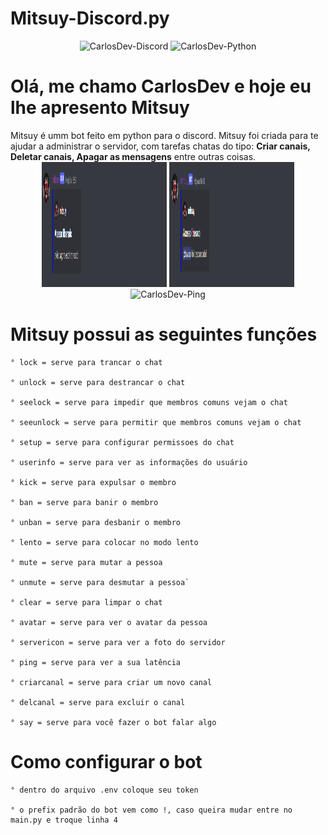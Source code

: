 # Mitsuy-Discord.py

<div align="center" style="display: inline_block">
    <img  alt="CarlosDev-Discord" height="200" width="200" src="https://miro.medium.com/max/512/0*E3Nphq-iyw_gsZFH.png">
    <img  alt="CarlosDev-Python" height="200" width="200" src="https://budougumi0617.github.io/logos/python.png">
</div>

<h1>Olá, me chamo CarlosDev e hoje eu lhe apresento <b>Mitsuy</b></h1>
Mitsuy é umm bot feito em python para o discord. Mitsuy foi criada para te ajudar a administrar o servidor, com tarefas chatas do tipo: <b>Criar canais, Deletar canais, Apagar as mensagens</b> entre outras coisas.

<div align="center" style="display: inline_block">
    <img  alt="CarlosDev-Look" height="200" width="200" src="imgs/look.PNG">
    <img  alt="CarlosDev-Unlook" height="200" width="200" src="imgs/destrancar.PNG">
    <img  alt="CarlosDev-Ping" height="200" width="200" src="ping.PNG">
</div>

# Mitsuy possui as seguintes funções

	° lock = serve para trancar o chat

	° unlock = serve para destrancar o chat

	° seelock = serve para impedir que membros comuns vejam o chat

	° seeunlock = serve para permitir que membros comuns vejam o chat

	° setup = serve para configurar permissoes do chat

	° userinfo = serve para ver as informações do usuário

	° kick = serve para expulsar o membro

	° ban = serve para banir o membro

	° unban = serve para desbanir o membro

	° lento = serve para colocar no modo lento

	° mute = serve para mutar a pessoa

	° unmute = serve para desmutar a pessoa`

	° clear = serve para limpar o chat

	° avatar = serve para ver o avatar da pessoa

	° servericon = serve para ver a foto do servidor

	° ping = serve para ver a sua latência

	° criarcanal = serve para criar um novo canal

	° delcanal = serve para excluir o canal

	° say = serve para você fazer o bot falar algo

# Como configurar o bot
	° dentro do arquivo .env coloque seu token

	° o prefix padrão do bot vem como !, caso queira mudar entre no main.py e troque linha 4

